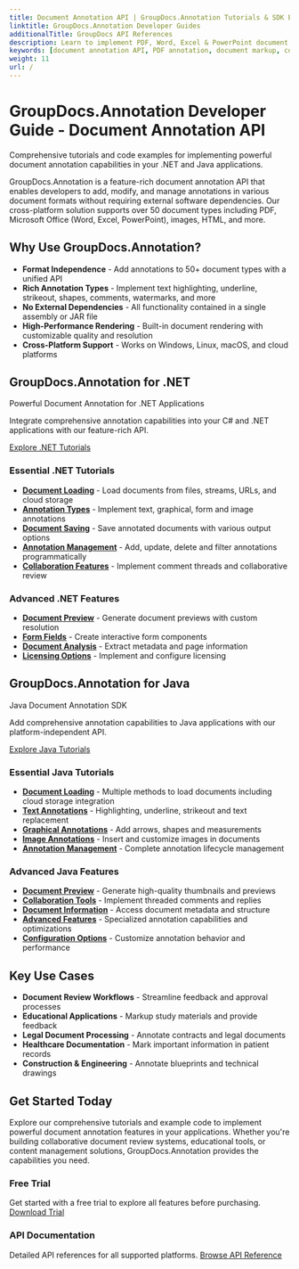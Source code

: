 ```yaml
---
title: Document Annotation API | GroupDocs.Annotation Tutorials & SDK Examples
linktitle: GroupDocs.Annotation Developer Guides
additionalTitle: GroupDocs API References
description: Learn to implement PDF, Word, Excel & PowerPoint document annotation in .NET & Java applications. Step-by-step tutorials for text markup, comments, shapes & collaboration features.
keywords: [document annotation API, PDF annotation, document markup, collaborative review, .NET annotation, Java annotation library, document comments, text highlighting]
weight: 11
url: /
---
```


# GroupDocs.Annotation Developer Guide - Document Annotation API

Comprehensive tutorials and code examples for implementing powerful document annotation capabilities in your .NET and Java applications.

GroupDocs.Annotation is a feature-rich document annotation API that enables developers to add, modify, and manage annotations in various document formats without requiring external software dependencies. Our cross-platform solution supports over 50 document types including PDF, Microsoft Office (Word, Excel, PowerPoint), images, HTML, and more.

## Why Use GroupDocs.Annotation?

- **Format Independence** - Add annotations to 50+ document types with a unified API
- **Rich Annotation Types** - Implement text highlighting, underline, strikeout, shapes, comments, watermarks, and more
- **No External Dependencies** - All functionality contained in a single assembly or JAR file
- **High-Performance Rendering** - Built-in document rendering with customizable quality and resolution
- **Cross-Platform Support** - Works on Windows, Linux, macOS, and cloud platforms

## GroupDocs.Annotation for .NET

Powerful Document Annotation for .NET Applications

Integrate comprehensive annotation capabilities into your C# and .NET applications with our feature-rich API.

[Explore .NET Tutorials](./net/)

### Essential .NET Tutorials

- [**Document Loading**](./net/document-loading) - Load documents from files, streams, URLs, and cloud storage
- [**Annotation Types**](./net/text-annotations) - Implement text, graphical, form and image annotations
- [**Document Saving**](./net/document-saving) - Save annotated documents with various output options
- [**Annotation Management**](./net/annotation-management) - Add, update, delete and filter annotations programmatically
- [**Collaboration Features**](./net/reply-management) - Implement comment threads and collaborative review

### Advanced .NET Features

- [**Document Preview**](./net/document-preview) - Generate document previews with custom resolution
- [**Form Fields**](./net/form-field-annotations) - Create interactive form components
- [**Document Analysis**](./net/document-information) - Extract metadata and page information
- [**Licensing Options**](./net/licensing-and-configuration) - Implement and configure licensing

## GroupDocs.Annotation for Java

Java Document Annotation SDK

Add comprehensive annotation capabilities to Java applications with our platform-independent API.

[Explore Java Tutorials](./java/)

### Essential Java Tutorials

- [**Document Loading**](./java/document-loading) - Multiple methods to load documents including cloud storage integration
- [**Text Annotations**](./java/text-annotations) - Highlighting, underline, strikeout and text replacement
- [**Graphical Annotations**](./java/graphical-annotations) - Add arrows, shapes and measurements
- [**Image Annotations**](./java/image-annotations) - Insert and customize images in documents  
- [**Annotation Management**](./java/annotation-management) - Complete annotation lifecycle management

### Advanced Java Features

- [**Document Preview**](./java/document-preview) - Generate high-quality thumbnails and previews
- [**Collaboration Tools**](./java/reply-management) - Implement threaded comments and replies
- [**Document Information**](./java/document-information) - Access document metadata and structure
- [**Advanced Features**](./java/advanced-features) - Specialized annotation capabilities and optimizations
- [**Configuration Options**](./java/licensing-and-configuration) - Customize annotation behavior and performance

## Key Use Cases

- **Document Review Workflows** - Streamline feedback and approval processes
- **Educational Applications** - Markup study materials and provide feedback
- **Legal Document Processing** - Annotate contracts and legal documents
- **Healthcare Documentation** - Mark important information in patient records
- **Construction & Engineering** - Annotate blueprints and technical drawings

## Get Started Today

Explore our comprehensive tutorials and example code to implement powerful document annotation features in your applications. Whether you're building collaborative document review systems, educational tools, or content management solutions, GroupDocs.Annotation provides the capabilities you need.

### Free Trial
Get started with a free trial to explore all features before purchasing.
[Download Trial](https://releases.groupdocs.com/annotation/)

### API Documentation
Detailed API references for all supported platforms.
[Browse API Reference](https://reference.groupdocs.com/annotation/)